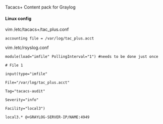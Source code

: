 Tacacs+ Content pack for Graylog


#### Linux config

vim /etc/tacacs+/tac_plus.conf

	accounting file = /var/log/tac_plus.acct

vim /etc/rsyslog.conf

	module(load="imfile" PollingInterval="1") #needs to be done just once

	# File 1
		
	input(type="imfile"
		
	File="/var/log/tac_plus.acct"
		
	Tag="tacacs-audit"
		
	Severity="info"
		
	Facility="local3")

	local3.* @<GRAYLOG-SERVER-IP/NAME:4949

